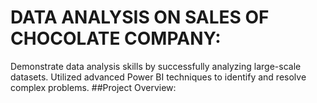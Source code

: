 # DATA ANALYSIS ON SALES OF CHOCOLATE COMPANY:
Demonstrate data analysis skills by successfully analyzing large-scale datasets. Utilized advanced Power BI techniques to identify and resolve complex problems.
##Project Overview:
